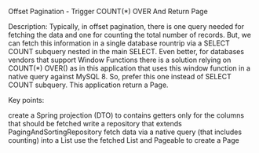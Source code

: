 Offset Pagination - Trigger COUNT(*) OVER And Return Page<dto>

Description: Typically, in offset pagination, there is one query needed for fetching the data and one for counting the total number of records. But, we can fetch this information in a single database rountrip via a SELECT COUNT subquery nested in the main SELECT. Even better, for databases vendors that support Window Functions there is a solution relying on COUNT(*) OVER() as in this application that uses this window function in a native query against MySQL 8. So, prefer this one instead of SELECT COUNT subquery. This application return a Page<dto>.

Key points:

create a Spring projection (DTO) to contains getters only for the columns that should be fetched
write a repository that extends PagingAndSortingRepository
fetch data via a native query (that includes counting) into a List<dto>
use the fetched List<dto> and Pageable to create a Page<dto>